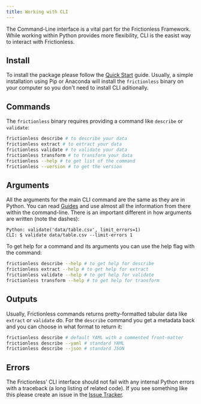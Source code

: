 ```yaml
---
title: Working with CLI
---
```


The Command-Line interface is a vital part for the Frictionless Framework. While working within Python provides more flexibility, CLI is the easist way to interact with Frictionless.

## Install

To install the package please follow the [Quick Start](../guides/quick-start.md) guide. Usually, a simple installation using Pip or Anaconda will install the `frictionless` binary on your computer so you don't need to install CLI aditionally.

## Commands

The `frictionless` binary requires providing a command like `describe` or `validate`:

```bash title="CLI"
frictionless describe # to describe your data
frictionless extract # to extract your data
frictionless validate # to validate your data
frictionless transform # to transform your data
frictionless --help # to get list of the command
frictionless --version # to get the version
```

## Arguments

All the arguments for the main CLI command are the same as they are in Python. You can read [Guides](../guides/guides-overview.md) and use almost all the information from there within the command-line. There is an important different in how arguments are written (note the dashes):

```
Python: validate('data/table.csv', limit_errors=1)
CLI: $ validate data/table.csv --limit-errors 1
```

To get help for a command and its arguments you can use the help flag with the command:

```bash title="CLI"
frictionless describe --help # to get help for describe
frictionless extract --help # to get help for extract
frictionless validate --help # to get help for validate
frictionless transform --help # to get help for transform
```

## Outputs

Usually, Frictionless commands returns pretty-formatted tabular data like `extract` or `validate` do. For the `describe` command you get a metadata back and you can choose in what format to return it:

```bash title="CLI"
frictionless describe # default YAML with a commented front-matter
frictionless describe --yaml # standard YAML
frictionless describe --json # standard JSON
```

## Errors

The Frictionless' CLI interface should not fail with any internal Python errors with a traceback (a long listing of related code). If you see something like this please create an issue in the [Issue Tracker](https://github.com/frictionlessdata/frictionless-py/issues).
